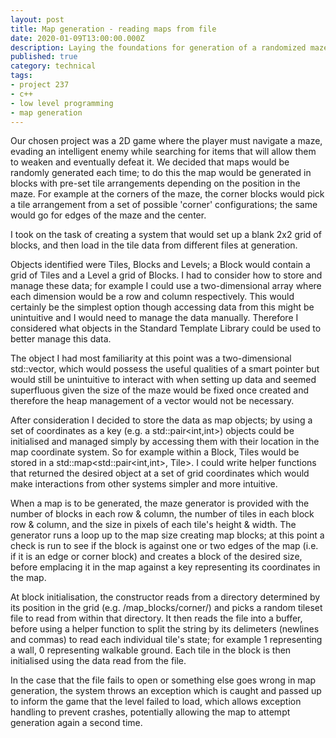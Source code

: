 ```yaml
---
layout: post
title: Map generation - reading maps from file
date: 2020-01-09T13:00:00.000Z
description: Laying the foundations for generation of a randomized maze
published: true
category: technical
tags:
- project 237
- c++
- low level programming
- map generation
---
```


Our chosen project was a 2D game where the player must navigate a maze, evading an intelligent enemy while searching for items that will allow them to weaken and eventually defeat it. We decided that maps would be randomly generated each time; to do this the map would be generated in blocks with pre-set tile arrangements depending on the position in the maze. For example at the corners of the maze, the corner blocks would pick a tile arrangement from a set of possible 'corner' configurations; the same would go for edges of the maze and the center.

I took on the task of creating a system that would set up a blank 2x2 grid of blocks, and then load in the tile data from different files at generation.

Objects identified were Tiles, Blocks and Levels; a Block would contain a grid of Tiles and a Level a grid of Blocks. I had to consider how to store and manage these data; for example I could use a two-dimensional array where each dimension would be a row and column respectively. This would certainly be the simplest option though accessing data from this might be unintuitive and I would need to manage the data manually. Therefore I considered what objects in the Standard Template Library could be used to better manage this data.

The object I had most familiarity at this point was a two-dimensional std::vector, which would possess the useful qualities of a smart pointer but would still be unintuitive to interact with when setting up data and seemed superfluous given the size of the maze would be fixed once created and therefore the heap management of a vector would not be necessary.

After consideration I decided to store the data as map objects; by using a set of coordinates as a key (e.g. a std::pair<int,int>) objects could be initialised and managed simply by accessing them with their location in the map coordinate system. So for example within a Block, Tiles would be stored in a std::map<std::pair<int,int>, Tile>. I could write helper functions that returned the desired object at a set of grid coordinates which would make interactions from other systems simpler and more intuitive.

When a map is to be generated, the maze generator is provided with the number of blocks in each row & column, the number of tiles in each block row & column, and the size in pixels of each tile's height & width. The generator runs a loop up to the map size creating map blocks; at this point a check is run to see if the block is against one or two edges of the map (i.e. if it is an edge or corner block) and creates a block of the desired size, before emplacing it in the map against a key representing its coordinates in the map.

At block initialisation, the constructor reads from a directory determined by its position in the grid (e.g. /map_blocks/corner/) and picks a random tileset file to read from within that directory. It then reads the file into a buffer, before using a helper function to split the string by its delimeters (newlines and commas) to read each individual tile's state; for example 1 representing a wall, 0 representing walkable ground. Each tile in the block is then initialised using the data read from the file.

In the case that the file fails to open or something else goes wrong in map generation, the system throws an exception which is caught and passed up to inform the game that the level failed to load, which allows exception handling to prevent crashes, potentially allowing the map to attempt generation again a second time.